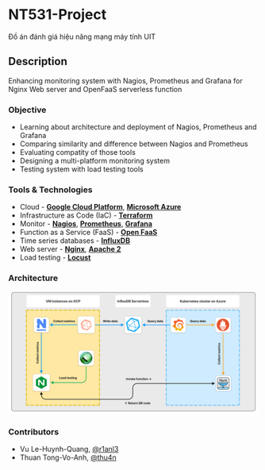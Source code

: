 # NT531-Project

Đồ án đánh giá hiệu năng mạng máy tính UIT

## Description

Enhancing monitoring system with Nagios, Prometheus and Grafana for Nginx Web server and OpenFaaS serverless function

### Objective

- Learning about architecture and deployment of Nagios, Prometheus and Grafana
- Comparing similarity and difference between Nagios and Prometheus
- Evaluating compatity of those tools
- Designing a multi-platform monitoring system
- Testing system with load testing tools

### Tools & Technologies

- Cloud - [**Google Cloud Platform**](https://cloud.google.com), [**Microsoft Azure**](https://azure.microsoft.com/)
- Infrastructure as Code (IaC) - [**Terraform**](https://www.terraform.io)
- Monitor - [**Nagios**](https://www.nagios.org/projects/nagios-core/), [**Prometheus**](https://prometheus.io/), [**Grafana**](https://grafana.com/)
- Function as a Service (FaaS) - [**Open FaaS**](https://www.openfaas.com/)
- Time series databases - [**InfluxDB**](https://www.influxdata.com/)
- Web server - [**Nginx**](https://www.nginx.com/), [**Apache 2**](https://httpd.apache.org/)
- Load testing - [**Locust**](https://locust.io/)

### Architecture

![draft system](/image/final-arch.png)

### Contributors

- Vu Le-Huynh-Quang, [@r1anl3](https://github.com/r1anl3)
- Thuan Tong-Vo-Anh, [@thu4n](https://github.com/thu4n/)